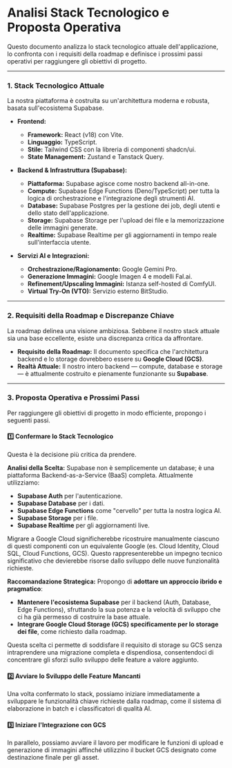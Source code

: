 # Analisi Stack Tecnologico e Proposta Operativa

Questo documento analizza lo stack tecnologico attuale dell'applicazione, lo confronta con i requisiti della roadmap e definisce i prossimi passi operativi per raggiungere gli obiettivi di progetto.

---

### 1. Stack Tecnologico Attuale

La nostra piattaforma è costruita su un'architettura moderna e robusta, basata sull'ecosistema Supabase.

*   **Frontend:**
    *   **Framework:** React (v18) con Vite.
    *   **Linguaggio:** TypeScript.
    *   **Stile:** Tailwind CSS con la libreria di componenti shadcn/ui.
    *   **State Management:** Zustand e Tanstack Query.

*   **Backend & Infrastruttura (Supabase):**
    *   **Piattaforma:** Supabase agisce come nostro backend all-in-one.
    *   **Compute:** Supabase Edge Functions (Deno/TypeScript) per tutta la logica di orchestrazione e l'integrazione degli strumenti AI.
    *   **Database:** Supabase Postgres per la gestione dei job, degli utenti e dello stato dell'applicazione.
    *   **Storage:** Supabase Storage per l'upload dei file e la memorizzazione delle immagini generate.
    *   **Realtime:** Supabase Realtime per gli aggiornamenti in tempo reale sull'interfaccia utente.

*   **Servizi AI e Integrazioni:**
    *   **Orchestrazione/Ragionamento:** Google Gemini Pro.
    *   **Generazione Immagini:** Google Imagen 4 e modelli Fal.ai.
    *   **Refinement/Upscaling Immagini:** Istanza self-hosted di ComfyUI.
    *   **Virtual Try-On (VTO):** Servizio esterno BitStudio.

---

### 2. Requisiti della Roadmap e Discrepanze Chiave

La roadmap delinea una visione ambiziosa. Sebbene il nostro stack attuale sia una base eccellente, esiste una discrepanza critica da affrontare.

*   **Requisito della Roadmap:** Il documento specifica che l'architettura backend e lo storage dovrebbero essere su **Google Cloud (GCS)**.
*   **Realtà Attuale:** Il nostro intero backend — compute, database e storage — è attualmente costruito e pienamente funzionante su **Supabase**.

---

### 3. Proposta Operativa e Prossimi Passi

Per raggiungere gli obiettivi di progetto in modo efficiente, propongo i seguenti passi.

#### **1️⃣ Confermare lo Stack Tecnologico**

Questa è la decisione più critica da prendere.

**Analisi della Scelta:**
Supabase non è semplicemente un database; è una piattaforma Backend-as-a-Service (BaaS) completa. Attualmente utilizziamo:
*   **Supabase Auth** per l'autenticazione.
*   **Supabase Database** per i dati.
*   **Supabase Edge Functions** come "cervello" per tutta la nostra logica AI.
*   **Supabase Storage** per i file.
*   **Supabase Realtime** per gli aggiornamenti live.

Migrare a Google Cloud significherebbe ricostruire manualmente ciascuno di questi componenti con un equivalente Google (es. Cloud Identity, Cloud SQL, Cloud Functions, GCS). Questo rappresenterebbe un impegno tecnico significativo che devierebbe risorse dallo sviluppo delle nuove funzionalità richieste.

**Raccomandazione Strategica:**
Propongo di **adottare un approccio ibrido e pragmatico**:
*   **Mantenere l'ecosistema Supabase** per il backend (Auth, Database, Edge Functions), sfruttando la sua potenza e la velocità di sviluppo che ci ha già permesso di costruire la base attuale.
*   **Integrare Google Cloud Storage (GCS) specificamente per lo storage dei file**, come richiesto dalla roadmap.

Questa scelta ci permette di soddisfare il requisito di storage su GCS senza intraprendere una migrazione completa e dispendiosa, consentendoci di concentrare gli sforzi sullo sviluppo delle feature a valore aggiunto.

#### **2️⃣ Avviare lo Sviluppo delle Feature Mancanti**
Una volta confermato lo stack, possiamo iniziare immediatamente a sviluppare le funzionalità chiave richieste dalla roadmap, come il sistema di elaborazione in batch e i classificatori di qualità AI.

#### **3️⃣ Iniziare l'Integrazione con GCS**
In parallelo, possiamo avviare il lavoro per modificare le funzioni di upload e generazione di immagini affinché utilizzino il bucket GCS designato come destinazione finale per gli asset.